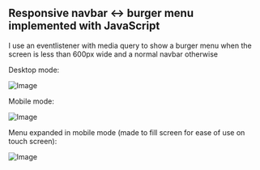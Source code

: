 ## Responsive navbar <-> burger menu implemented with JavaScript

I use an eventlistener with media query to show a burger menu when the screen is less than 600px wide and a normal navbar otherwise

Desktop mode:

![Image](https://github.com/user-attachments/assets/669f030c-e05c-47ba-9a24-23f3e9f33271)

Mobile mode:

![Image](https://github.com/user-attachments/assets/8d093109-29d0-4304-97bb-d965dd255c32)

Menu expanded in mobile mode (made to fill screen for ease of use on touch screen):

![Image](https://github.com/user-attachments/assets/3ed70035-f7da-4e53-b303-4634239fc90a)








